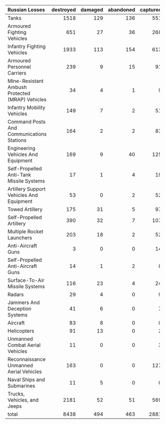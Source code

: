 | Russian Losses                                   |   destroyed |   damaged |   abandoned |   captured |   total |
|:-------------------------------------------------|------------:|----------:|------------:|-----------:|--------:|
| Tanks                                            |        1518 |       129 |         136 |        551 |    2334 |
| Armoured Fighting Vehicles                       |         651 |        27 |          36 |        268 |     982 |
| Infantry Fighting Vehicles                       |        1933 |       113 |         154 |        613 |    2813 |
| Armoured Personnel Carriers                      |         239 |         9 |          15 |         91 |     354 |
| Mine-Resistant Ambush Protected  (MRAP) Vehicles |          34 |         4 |           1 |          9 |      48 |
| Infantry Mobility Vehicles                       |         149 |         7 |           2 |         51 |     209 |
| Command Posts And Communications Stations        |         164 |         2 |           2 |         83 |     251 |
| Engineering Vehicles And Equipment               |         169 |         9 |          40 |        125 |     343 |
| Self-Propelled Anti-Tank Missile Systems         |          17 |         1 |           4 |         19 |      41 |
| Artillery Support Vehicles And Equipment         |          53 |         0 |           2 |         52 |     107 |
| Towed Artillery                                  |         175 |        31 |           5 |         97 |     308 |
| Self-Propelled Artillery                         |         390 |        32 |           7 |        107 |     536 |
| Multiple Rocket Launchers                        |         203 |        18 |           2 |         52 |     275 |
| Anti-Aircraft Guns                               |           3 |         0 |           0 |         14 |      17 |
| Self-Propelled Anti-Aircraft Guns                |          14 |         1 |           2 |          8 |      25 |
| Surface-To-Air Missile Systems                   |         116 |        23 |           4 |         24 |     167 |
| Radars                                           |          29 |         4 |           0 |          9 |      42 |
| Jammers And Deception Systems                    |          41 |         6 |           0 |          7 |      54 |
| Aircraft                                         |          83 |         8 |           0 |          0 |      91 |
| Helicopters                                      |          91 |        13 |           0 |          2 |     106 |
| Unmanned Combat Aerial Vehicles                  |          11 |         0 |           0 |          3 |      14 |
| Reconnaissance Unmanned Aerial Vehicles          |         163 |         0 |           0 |        127 |     290 |
| Naval Ships and Submarines                       |          11 |         5 |           0 |          0 |      16 |
| Trucks, Vehicles, and Jeeps                      |        2181 |        52 |          51 |        569 |    2853 |
| total                                            |        8438 |       494 |         463 |       2881 |   12276 |